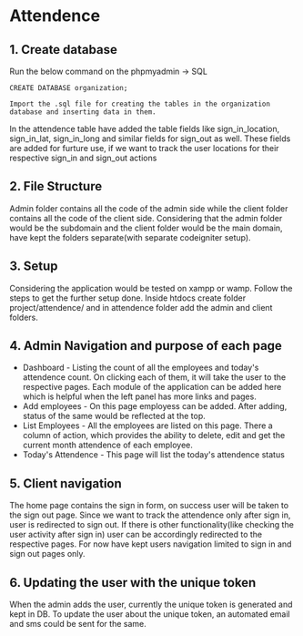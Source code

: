 # Attendence
## 1. Create database 
  Run the below command on the phpmyadmin -> SQL
    
    CREATE DATABASE organization;

    Import the .sql file for creating the tables in the organization database and inserting data in them.
In the attendence table have added the table fields like sign_in_location, sign_in_lat, sign_in_long and similar fields for sign_out as well.
These fields are added for furture use, if we want to track the user locations for their respective sign_in and sign_out actions

## 2. File Structure   
Admin folder contains all the code of the admin side while the client folder contains all the code of the client side.
Considering that the admin folder would be the subdomain and the client folder would be the main domain, have kept the folders separate(with separate codeigniter setup).

## 3. Setup
Considering the application would be tested on xampp or wamp. Follow the steps to get the further setup done.
Inside htdocs create folder project/attendence/ and in attendence folder add the admin and client folders.

## 4. Admin Navigation and purpose of each page

- Dashboard - Listing the count of all the employees and today's attendence count. On clicking each of them, it will take the user to the respective pages.
Each module of the application can be added here which is helpful when the left panel has more links and pages.
- Add employees - On this page employess can be added. After adding, status of the same would be reflected at the top.
- List Employees - All the employees are listed on this page. There a column of action, which provides the ability to delete, edit and get the current month attendence of each employee.
- Today's Attendence - This page will list the today's attendence status

## 5. Client navigation 
The home page contains the sign in form, on success user will be taken to the sign out page. Since we want to track the attendence only after sign in, user is redirected to sign out.
If there is other functionality(like checking the user activity after sign in) user can be accordingly redirected to the respective pages. For now have kept users navigation limited to sign in and sign out pages only.

## 6. Updating the user with the unique token 
When the admin adds the user, currently the unique token is generated and kept in DB.
To update the user about the unique token, an automated email and sms could be sent for the same.
